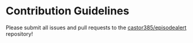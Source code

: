 # Contribution Guidelines

Please submit all issues and pull requests to the [castor385/episodealert](http://github.com/castor385/episodealert) repository!
